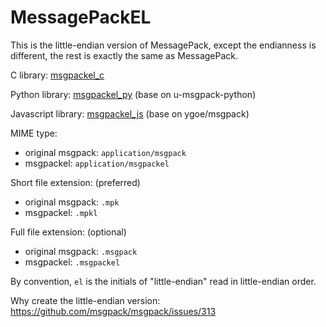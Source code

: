 MessagePackEL
====================================

This is the little-endian version of MessagePack, except the endianness is different,
the rest is exactly the same as MessagePack.



C library: [msgpackel_c](msgpackel_c)

Python library: [msgpackel_py](msgpackel_py) (base on u-msgpack-python)

Javascript library: [msgpackel_js](msgpackel_js) (base on ygoe/msgpack)


MIME type:
 - original msgpack: `application/msgpack`
 - msgpackel: `application/msgpackel`

Short file extension: (preferred)
 - original msgpack: `.mpk`
 - msgpackel: `.mpkl`

Full file extension: (optional)
 - original msgpack: `.msgpack`
 - msgpackel: `.msgpackel`


By convention, `el` is the initials of "little-endian" read in little-endian order.


Why create the little-endian version: https://github.com/msgpack/msgpack/issues/313

